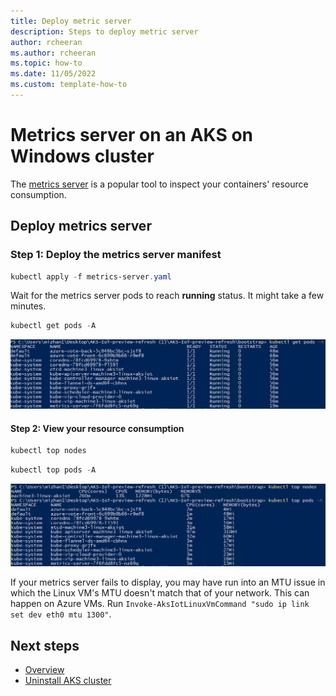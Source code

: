 ```yaml
---
title: Deploy metric server
description: Steps to deploy metric server
author: rcheeran
ms.author: rcheeran
ms.topic: how-to
ms.date: 11/05/2022
ms.custom: template-how-to
---
```


# Metrics server on an AKS on Windows cluster

The [metrics server](https://github.com/kubernetes-sigs/metrics-server) is a popular tool to inspect your containers' resource consumption.

## Deploy metrics server

### Step 1: Deploy the metrics server manifest

```powershell
kubectl apply -f metrics-server.yaml
```

Wait for the metrics server pods to reach **running** status. It might take a few minutes.

```powershell
kubectl get pods -A
```

![Screenshot of results showing metrics pod running.](media/aks-lite/metrics-pod-running.png)

#### Step 2: View your resource consumption

```powershell
kubectl top nodes
```

```powershell
kubectl top pods -A
```

![Screenshot of results showing metrics server installed.](media/aks-lite/metrics-server-installed.png)

If your metrics server fails to display, you may have run into an MTU issue in which the Linux VM's MTU doesn't match that of your network. This can happen on Azure VMs. Run `Invoke-AksIotLinuxVmCommand "sudo ip link set dev eth0 mtu 1300"`.

## Next steps

- [Overview](aks-lite-overview.md)
- [Uninstall AKS cluster](aks-lite-howto-uninstall.md)
